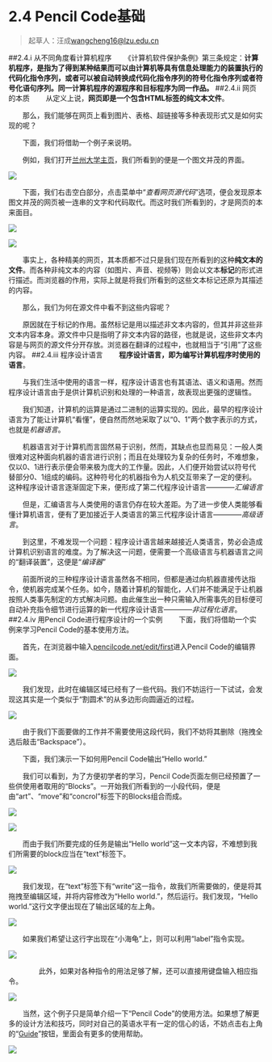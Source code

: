 # 2.4 Pencil Code基础

>起草人：汪成<wangcheng16@lzu.edu.cn>

##2.4.ⅰ 从不同角度看计算机程序
　　《计算机软件保护条例》第三条规定：**计算机程序，是指为了得到某种结果而可以由计算机等具有信息处理能力的装置执行的代码化指令序列，或者可以被自动转换成代码化指令序列的符号化指令序列或者符号化语句序列。同一计算机程序的源程序和目标程序为同一作品。**
##2.4.ⅱ 网页的本质
　　从定义上说，**网页即是一个包含HTML标签的纯文本文件**。

　　那么，我们能够在网页上看到图片、表格、超链接等多种表现形式又是如何实现的呢？

　　下面，我们将借助一个例子来说明。

　　例如，我们打开[兰州大学主页](http://www.lzu.edu.cn)，我们所看到的便是一个图文并茂的界面。

![](/assets/images/chp2/2.4.2(1).png)


　　下面，我们右击空白部分，点击菜单中“*查看网页源代码*”选项，便会发现原本图文并茂的网页被一连串的文字和代码取代。而这时我们所看到的，才是网页的本来面目。

![](/assets/images/chp2/2.4.2(2).png)

![](/assets/images/chp2/2.4.2(3).png)


　　事实上，各种精美的网页，其本质都不过只是我们现在所看到的这种**纯文本的文件**。而各种非纯文本的内容（如图片、声音、视频等）则会以文本**标记**的形式进行描述。而浏览器的作用，实际上就是将我们所看到的这些文本标记还原为其描述的内容。

　　那么，我们为何在源文件中看不到这些内容呢？

　　原因就在于标记的作用。虽然标记是用以描述非文本内容的，但其并非这些非文本内容本身。源文件中只是指明了非文本内容的路径，也就是说，这些非文本内容是与网页的源文件分开存放。浏览器在翻译的过程中，也就相当于“引用”了这些内容。
##2.4.ⅲ 程序设计语言
　　**程序设计语言，即为编写计算机程序时使用的语言**。

　　与我们生活中使用的语言一样，程序设计语言也有其语法、语义和语用。然而程序设计语言由于是供计算机识别和处理的一种语言，故表现出更强的逻辑性。

　　我们知道，计算机的运算是通过二进制的运算实现的。因此，最早的程序设计语言为了能让计算机“看懂”，便自然而然地采取了以“0、1”两个数字表示的方式，也就是*机器语言*。

　　机器语言对于计算机而言固然易于识别，然而，其缺点也显而易见：一般人类很难对这种面向机器的语言进行识别；而且在处理较为复杂的任务时，不难想象，仅以0、1进行表示便会带来极为庞大的工作量。因此，人们便开始尝试以符号代替部分0、1组成的编码。这种符号化的机器指令为人机交互带来了一定的便利。这种程序设计语言逐渐固定下来，便形成了第二代程序设计语言————*汇编语言*

　　但是，汇编语言与人类使用的语言仍存在较大差距。为了进一步使人类能够看懂计算机语言，便有了更加接近于人类语言的第三代程序设计语言————*高级语言*。

　　到这里，不难发现一个问题：程序设计语言越来越接近人类语言，势必会造成计算机识别语言的难度。为了解决这一问题，便需要一个高级语言与机器语言之间的“翻译装置”，这便是“*编译器*”

　　前面所说的三种程序设计语言虽然各不相同，但都是通过向机器直接传达指令，使机器完成某个任务。如今，随着计算机的智能化，人们并不能满足于让机器按照人类事先制定的方式解决问题。由此催生出一种只需输入所需事先的目标便可自动补充指令细节进行运算的新一代程序设计语言————*非过程化语言*。
##2.4.ⅳ 用Pencil Code进行程序设计的一个实例
　　下面，我们将借助一个实例来学习Pencil Code的基本使用方法。

　　首先，在浏览器中输入[pencilcode.net/edit/first](http://pencilcode.net/edit/first)进入Pencil Code的编辑界面。

![](/assets/images/chp2/2.4.4(1).png)

　　我们发现，此时在编辑区域已经有了一些代码。我们不妨运行一下试试，会发现这其实是一个类似于“割圆术”的从多边形向圆逼近的过程。

![](/assets/images/chp2/2.4.4(2).png)

　　由于我们下面要做的工作并不需要使用这段代码，我们不妨将其删除（拖拽全选后敲击“Backspace”）。

　　下面，我们演示一下如何用Pencil Code输出“Hello world.”

　　我们可以看到，为了方便初学者的学习，Pencil Code页面左侧已经预置了一些供使用者取用的“Blocks”。一开始我们所看到的一小段代码，便是由“art”、“move”和“concrol”标签下的Blocks组合而成。

![](/assets/images/chp2/2.4.4(3).png)

![](/assets/images/chp2/2.4.4(4).png)

　　而由于我们所要完成的任务是输出“Hello world”这一文本内容，不难想到我们所需要的block应当在“text”标签下。

![](/assets/images/chp2/2.4.4(5).png)

　　我们发现，在“text”标签下有“write”这一指令，故我们所需要做的，便是将其拖拽至编辑区域，并将内容修改为“Hello world.”，然后运行。我们发现，“Hello world.”这行文字便出现在了输出区域的左上角。

![](/assets/images/chp2/2.4.4(6).png)

　　如果我们希望让这行字出现在“小海龟”上，则可以利用“label”指令实现。

![](/assets/images/chp2/2.4.4(7).png)

　　
　　此外，如果对各种指令的用法足够了解，还可以直接用键盘输入相应指令。

![](/assets/images/chp2/2.4.4（8）.png)

　　当然，这个例子只是简单介绍一下“Pencil Code”的使用方法。如果想了解更多的设计方法和技巧，同时对自己的英语水平有一定的信心的话，不妨点击右上角的“[Guide](http://guide.pencilcode.net/home/)”按钮，里面会有更多的使用帮助。

![](/assets/images/chp2/2.4.4(9).png)
